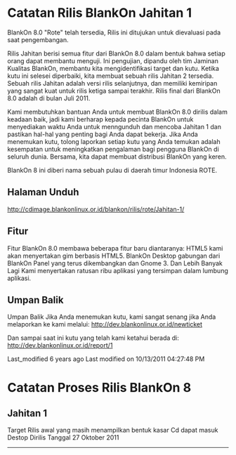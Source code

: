 # Catatan Rilis BlankOn Jahitan 1

BlankOn 8.0 "Rote" telah tersedia, Rilis ini ditujukan untuk dievaluasi pada saat pengembangan.

Rilis Jahitan berisi semua fitur dari BlankOn 8.0 dalam bentuk bahwa setiap orang dapat membantu menguji. Ini pengujian, dipandu oleh tim Jaminan Kualitas
BlankOn, membantu kita mengidentifikasi target dan kutu. Ketika kutu ini selesei diperbaiki, kita membuat sebuah rilis Jahitan 2 tersedia. Sebuah rilis
Jahitan adalah versi rilis selanjutnya, dan memiliki kemiripan yang sangat kuat untuk rilis ketiga sampai terakhir. Rilis final dari BlankOn 8.0 adalah di
bulan Juli 2011.

Kami membutuhkan bantuan Anda untuk membuat BlankOn 8.0 dirilis dalam keadaan baik, jadi kami berharap kepada pecinta BlankOn untuk menyediakan waktu Anda
untuk menngunduh dan mencoba Jahitan 1 dan pastikan hal-hal yang penting bagi Anda dapat bekerja. Jika Anda menemukan kutu, tolong laporkan setiap kutu yang
Anda temukan adalah kesempatan untuk meningkatkan pengalaman bagi pengguna BlankOn di seluruh dunia. Bersama, kita dapat membuat distribusi BlankOn yang
keren.

BlankOn 8 ini diberi nama sebuah pulau di daerah timur Indonesia ROTE.

## Halaman Unduh
​http://cdimage.blankonlinux.or.id/blankon/rilis/rote/Jahitan-1/

## Fitur
Fitur BlankOn 8.0 membawa beberapa fitur baru diantaranya:
HTML5 kami akan menyertakan gim berbasis HTML5. BlankOn Desktop gabungan dari BlankOn Panel yang terus dikembangkan dan Gnome 3. Dan Lebih Banyak Lagi Kami menyertakan ratusan ribu aplikasi yang tersimpan dalam lumbung aplikasi.

## Umpan Balik
Umpan Balik Jika Anda menemukan kutu, kami sangat senang jika Anda melaporkan ke kami melalui:
​http://dev.blankonlinux.or.id/newticket

Dan sampai saat ini kutu yang telah kami ketahui berada di:
​http://dev.blankonlinux.or.id/report/1

Last_modified 6 years ago Last modified on 10/13/2011 04:27:48 PM

# Catatan Proses Rilis BlankOn 8
## Jahitan 1
Target Rilis awal yang masih menampilkan bentuk kasar Cd dapat masuk Destop
Dirilis Tanggal 27 Oktober 2011



---
